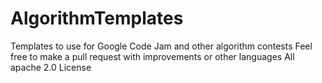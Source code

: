 # AlgorithmTemplates
Templates to use for Google Code Jam and other algorithm contests
Feel free to make a pull request with improvements or other languages
All apache 2.0 License
